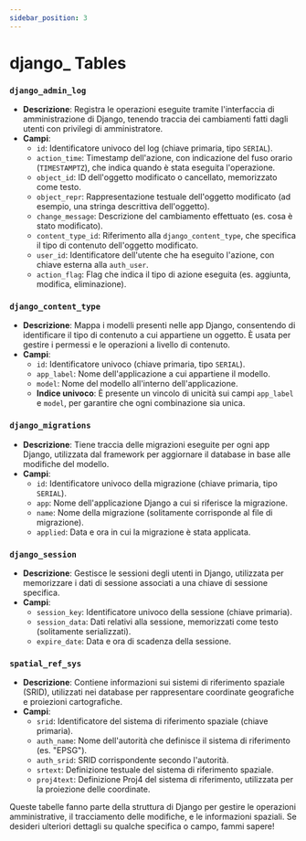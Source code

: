```yaml
---
sidebar_position: 3
---
```


# django_ Tables

### **`django_admin_log`**
   - **Descrizione**: Registra le operazioni eseguite tramite l'interfaccia di amministrazione di Django, tenendo traccia dei cambiamenti fatti dagli utenti con privilegi di amministratore.
   - **Campi**:
     - `id`: Identificatore univoco del log (chiave primaria, tipo `SERIAL`).
     - `action_time`: Timestamp dell'azione, con indicazione del fuso orario (`TIMESTAMPTZ`), che indica quando è stata eseguita l'operazione.
     - `object_id`: ID dell'oggetto modificato o cancellato, memorizzato come testo.
     - `object_repr`: Rappresentazione testuale dell'oggetto modificato (ad esempio, una stringa descrittiva dell'oggetto).
     - `change_message`: Descrizione del cambiamento effettuato (es. cosa è stato modificato).
     - `content_type_id`: Riferimento alla `django_content_type`, che specifica il tipo di contenuto dell'oggetto modificato.
     - `user_id`: Identificatore dell'utente che ha eseguito l'azione, con chiave esterna alla `auth_user`.
     - `action_flag`: Flag che indica il tipo di azione eseguita (es. aggiunta, modifica, eliminazione).

### **`django_content_type`**
   - **Descrizione**: Mappa i modelli presenti nelle app Django, consentendo di identificare il tipo di contenuto a cui appartiene un oggetto. È usata per gestire i permessi e le operazioni a livello di contenuto.
   - **Campi**:
     - `id`: Identificatore univoco (chiave primaria, tipo `SERIAL`).
     - `app_label`: Nome dell'applicazione a cui appartiene il modello.
     - `model`: Nome del modello all'interno dell'applicazione.
     - **Indice univoco**: È presente un vincolo di unicità sui campi `app_label` e `model`, per garantire che ogni combinazione sia unica.

### **`django_migrations`**
   - **Descrizione**: Tiene traccia delle migrazioni eseguite per ogni app Django, utilizzata dal framework per aggiornare il database in base alle modifiche del modello.
   - **Campi**:
     - `id`: Identificatore univoco della migrazione (chiave primaria, tipo `SERIAL`).
     - `app`: Nome dell'applicazione Django a cui si riferisce la migrazione.
     - `name`: Nome della migrazione (solitamente corrisponde al file di migrazione).
     - `applied`: Data e ora in cui la migrazione è stata applicata.

### **`django_session`**
   - **Descrizione**: Gestisce le sessioni degli utenti in Django, utilizzata per memorizzare i dati di sessione associati a una chiave di sessione specifica.
   - **Campi**:
     - `session_key`: Identificatore univoco della sessione (chiave primaria).
     - `session_data`: Dati relativi alla sessione, memorizzati come testo (solitamente serializzati).
     - `expire_date`: Data e ora di scadenza della sessione.

### **`spatial_ref_sys`**
   - **Descrizione**: Contiene informazioni sui sistemi di riferimento spaziale (SRID), utilizzati nei database per rappresentare coordinate geografiche e proiezioni cartografiche.
   - **Campi**:
     - `srid`: Identificatore del sistema di riferimento spaziale (chiave primaria).
     - `auth_name`: Nome dell'autorità che definisce il sistema di riferimento (es. "EPSG").
     - `auth_srid`: SRID corrispondente secondo l'autorità.
     - `srtext`: Definizione testuale del sistema di riferimento spaziale.
     - `proj4text`: Definizione Proj4 del sistema di riferimento, utilizzata per la proiezione delle coordinate.

Queste tabelle fanno parte della struttura di Django per gestire le operazioni amministrative, il tracciamento delle modifiche, e le informazioni spaziali. Se desideri ulteriori dettagli su qualche specifica o campo, fammi sapere!